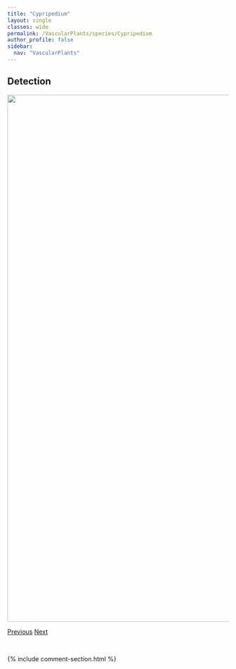 ```yaml
---
title: "Cypripedium"
layout: single
classes: wide
permalink: /VascularPlants/species/Cypripedium
author_profile: false
sidebar:
  nav: "VascularPlants"
---
```


<h2>Detection</h2>

<a href="https://drive.google.com/uc?export=view&id=1njgwx9AnYhZChxCRFlXcky39fqP1JrIz">
<img src="https://drive.google.com/uc?export=view&id=1njgwx9AnYhZChxCRFlXcky39fqP1JrIz" height = "1200" width = "800">
</a>


<a href="/DevelopmentWebsite/VascularPlants/species/Cyperaceae" class="pagination--pager" title="Cyperaceae">Previous</a> <a href="/DevelopmentWebsite/VascularPlants/species/CypripediumAcaule" class="pagination--pager" title="Cypripedium acaule">Next</a>

<p>&nbsp;</p>

{% include comment-section.html %}
